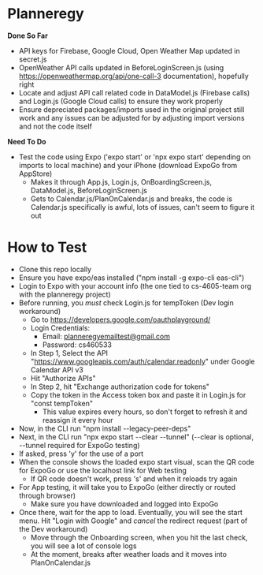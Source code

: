 # Planneregy

**Done So Far**
 - API keys for Firebase, Google Cloud, Open Weather Map updated in secret.js
 - OpenWeather API calls updated in BeforeLoginScreen.js (using https://openweathermap.org/api/one-call-3 documentation), hopefully right
 - Locate and adjust API call related code in DataModel.js (Firebase calls) and Login.js (Google Cloud calls) to ensure they work properly
 - Ensure depreciated packages/imports used in the original project still work and any issues can be adjusted for by adjusting import versions and not the code itself
   
**Need To Do**
 - Test the code using Expo ('expo start' or 'npx expo start' depending on imports to local machine) and your iPhone (download ExpoGo from AppStore)
    - Makes it through App.js, Login.js, OnBoardingScreen.js, DataModel.js, BeforeLoginScreen.js
    - Gets to Calendar.js/PlanOnCalendar.js and breaks, the code is Calendar.js specifically is awful, lots of issues, can't seem to figure it out
  
# How to Test
 - Clone this repo locally
 - Ensure you have expo/eas installed ("npm install -g expo-cli eas-cli")
 - Login to Expo with your account info (the one tied to cs-4605-team org with the planneregy project)
 - Before running, you *must* check Login.js for tempToken (Dev login workaround)
    - Go to https://developers.google.com/oauthplayground/
    - Login Credentials:
       - Email: planneregyemailtest@gmail.com
       - Password: cs460533
    - In Step 1, Select the API "https://www.googleapis.com/auth/calendar.readonly" under Google Calendar API v3
    - Hit "Authorize APIs"
    - In Step 2, hit "Exchange authorization code for tokens"
    - Copy the token in the Access token box and paste it in Login.js for "const tempToken"
       - This value expires every hours, so don't forget to refresh it and reassign it every hour
 - Now, in the CLI run "npm install --legacy-peer-deps"
 - Next, in the CLI run "npx expo start --clear --tunnel" (--clear is optional, --tunnel required for ExpoGo testing)
 - If asked, press 'y' for the use of a port
 - When the console shows the loaded expo start visual, scan the QR code for ExpoGo or use the localhost link for Web testing
    - If QR code doesn't work, press 's' and when it reloads try again
 - For App testing, it will take you to ExpoGo (either directly or routed through browser)
    - Make sure you have downloaded and logged into ExpoGo
 - Once there, wait for the app to load. Eventually, you will see the start menu. Hit "Login with Google" and *cancel* the redirect request (part of the Dev workaround)
    - Move through the Onboarding screen, when you hit the last check, you will see a lot of console logs
    - At the moment, breaks after weather loads and it moves into PlanOnCalendar.js

